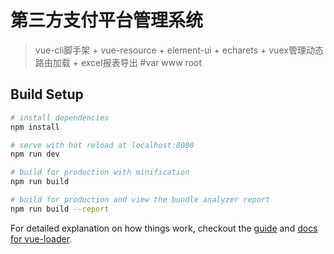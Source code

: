 # 第三方支付平台管理系统 

> vue-cli脚手架 + vue-resource + element-ui + echarets + vuex管理动态路由加载 + excel报表导出
#var www root

## Build Setup

``` bash
# install dependencies
npm install

# serve with hot reload at localhost:8080
npm run dev

# build for production with minification
npm run build

# build for production and view the bundle analyzer report
npm run build --report
```

For detailed explanation on how things work, checkout the [guide](http://vuejs-templates.github.io/webpack/) and [docs for vue-loader](http://vuejs.github.io/vue-loader).
